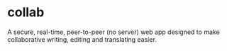 # collab
A secure, real-time, peer-to-peer (no server) web app designed to make collaborative writing, editing and translating easier.
